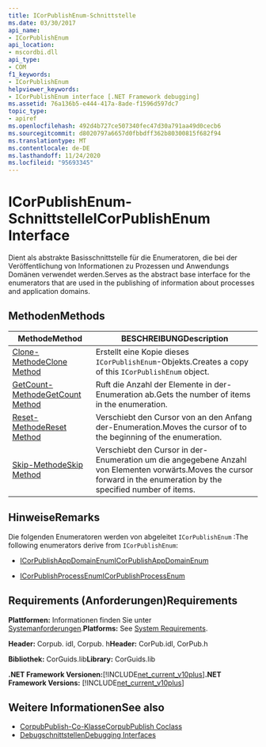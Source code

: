 ```yaml
---
title: ICorPublishEnum-Schnittstelle
ms.date: 03/30/2017
api_name:
- ICorPublishEnum
api_location:
- mscordbi.dll
api_type:
- COM
f1_keywords:
- ICorPublishEnum
helpviewer_keywords:
- ICorPublishEnum interface [.NET Framework debugging]
ms.assetid: 76a136b5-e444-417a-8ade-f1596d597dc7
topic_type:
- apiref
ms.openlocfilehash: 492d4b727ce507340fec47d30a791aa49d0cecb6
ms.sourcegitcommit: d8020797a6657d0fbbdff362b80300815f682f94
ms.translationtype: MT
ms.contentlocale: de-DE
ms.lasthandoff: 11/24/2020
ms.locfileid: "95693345"
---
```

# <a name="icorpublishenum-interface"></a><span data-ttu-id="0b581-102">ICorPublishEnum-Schnittstelle</span><span class="sxs-lookup"><span data-stu-id="0b581-102">ICorPublishEnum Interface</span></span>

<span data-ttu-id="0b581-103">Dient als abstrakte Basisschnittstelle für die Enumeratoren, die bei der Veröffentlichung von Informationen zu Prozessen und Anwendungs Domänen verwendet werden.</span><span class="sxs-lookup"><span data-stu-id="0b581-103">Serves as the abstract base interface for the enumerators that are used in the publishing of information about processes and application domains.</span></span>  
  
## <a name="methods"></a><span data-ttu-id="0b581-104">Methoden</span><span class="sxs-lookup"><span data-stu-id="0b581-104">Methods</span></span>  
  
|<span data-ttu-id="0b581-105">Methode</span><span class="sxs-lookup"><span data-stu-id="0b581-105">Method</span></span>|<span data-ttu-id="0b581-106">BESCHREIBUNG</span><span class="sxs-lookup"><span data-stu-id="0b581-106">Description</span></span>|  
|------------|-----------------|  
|[<span data-ttu-id="0b581-107">Clone-Methode</span><span class="sxs-lookup"><span data-stu-id="0b581-107">Clone Method</span></span>](icorpublishenum-clone-method.md)|<span data-ttu-id="0b581-108">Erstellt eine Kopie dieses `ICorPublishEnum`-Objekts.</span><span class="sxs-lookup"><span data-stu-id="0b581-108">Creates a copy of this `ICorPublishEnum` object.</span></span>|  
|[<span data-ttu-id="0b581-109">GetCount-Methode</span><span class="sxs-lookup"><span data-stu-id="0b581-109">GetCount Method</span></span>](icorpublishenum-getcount-method.md)|<span data-ttu-id="0b581-110">Ruft die Anzahl der Elemente in der-Enumeration ab.</span><span class="sxs-lookup"><span data-stu-id="0b581-110">Gets the number of items in the enumeration.</span></span>|  
|[<span data-ttu-id="0b581-111">Reset-Methode</span><span class="sxs-lookup"><span data-stu-id="0b581-111">Reset Method</span></span>](icorpublishenum-reset-method.md)|<span data-ttu-id="0b581-112">Verschiebt den Cursor von an den Anfang der-Enumeration.</span><span class="sxs-lookup"><span data-stu-id="0b581-112">Moves the cursor of to the beginning of the enumeration.</span></span>|  
|[<span data-ttu-id="0b581-113">Skip-Methode</span><span class="sxs-lookup"><span data-stu-id="0b581-113">Skip Method</span></span>](icorpublishenum-skip-method.md)|<span data-ttu-id="0b581-114">Verschiebt den Cursor in der-Enumeration um die angegebene Anzahl von Elementen vorwärts.</span><span class="sxs-lookup"><span data-stu-id="0b581-114">Moves the cursor forward in the enumeration by the specified number of items.</span></span>|  
  
## <a name="remarks"></a><span data-ttu-id="0b581-115">Hinweise</span><span class="sxs-lookup"><span data-stu-id="0b581-115">Remarks</span></span>  

 <span data-ttu-id="0b581-116">Die folgenden Enumeratoren werden von abgeleitet `ICorPublishEnum` :</span><span class="sxs-lookup"><span data-stu-id="0b581-116">The following enumerators derive from `ICorPublishEnum`:</span></span>  
  
- [<span data-ttu-id="0b581-117">ICorPublishAppDomainEnum</span><span class="sxs-lookup"><span data-stu-id="0b581-117">ICorPublishAppDomainEnum</span></span>](icorpublishappdomainenum-interface.md)  
  
- [<span data-ttu-id="0b581-118">ICorPublishProcessEnum</span><span class="sxs-lookup"><span data-stu-id="0b581-118">ICorPublishProcessEnum</span></span>](icorpublishprocessenum-interface.md)  
  
## <a name="requirements"></a><span data-ttu-id="0b581-119">Requirements (Anforderungen)</span><span class="sxs-lookup"><span data-stu-id="0b581-119">Requirements</span></span>  

 <span data-ttu-id="0b581-120">**Plattformen:** Informationen finden Sie unter [Systemanforderungen](../../get-started/system-requirements.md).</span><span class="sxs-lookup"><span data-stu-id="0b581-120">**Platforms:** See [System Requirements](../../get-started/system-requirements.md).</span></span>  
  
 <span data-ttu-id="0b581-121">**Header:** Corpub. idl, Corpub. h</span><span class="sxs-lookup"><span data-stu-id="0b581-121">**Header:** CorPub.idl, CorPub.h</span></span>  
  
 <span data-ttu-id="0b581-122">**Bibliothek:** CorGuids.lib</span><span class="sxs-lookup"><span data-stu-id="0b581-122">**Library:** CorGuids.lib</span></span>  
  
 <span data-ttu-id="0b581-123">**.NET Framework Versionen:**[!INCLUDE[net_current_v10plus](../../../../includes/net-current-v10plus-md.md)]</span><span class="sxs-lookup"><span data-stu-id="0b581-123">**.NET Framework Versions:** [!INCLUDE[net_current_v10plus](../../../../includes/net-current-v10plus-md.md)]</span></span>  
  
## <a name="see-also"></a><span data-ttu-id="0b581-124">Weitere Informationen</span><span class="sxs-lookup"><span data-stu-id="0b581-124">See also</span></span>

- [<span data-ttu-id="0b581-125">CorpubPublish-Co-Klasse</span><span class="sxs-lookup"><span data-stu-id="0b581-125">CorpubPublish Coclass</span></span>](corpubpublish-coclass.md)
- [<span data-ttu-id="0b581-126">Debugschnittstellen</span><span class="sxs-lookup"><span data-stu-id="0b581-126">Debugging Interfaces</span></span>](debugging-interfaces.md)

